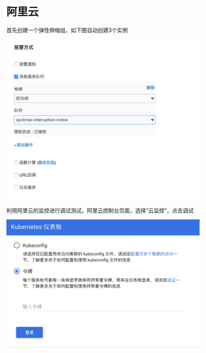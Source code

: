 # 阿里云

首先创建一个弹性伸缩组，如下图自动创建3个实例

![](../../../.gitbook/assets/image%20%281%29.png)



利用阿里云的监控进行调试测试，阿里云控制台页面，选择“云监控”，点击调试

![](../../../.gitbook/assets/image%20%2840%29.png)



